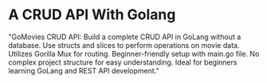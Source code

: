 # A CRUD API With Golang
 "GoMovies CRUD API: Build a complete CRUD API in GoLang without a database. Use structs and slices to perform operations on movie data. Utilizes Gorilla Mux for routing. Beginner-friendly setup with main.go file. No complex project structure for easy understanding. Ideal for beginners learning GoLang and REST API development."
